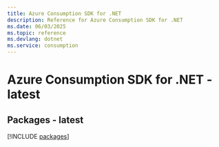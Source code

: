 ```yaml
---
title: Azure Consumption SDK for .NET
description: Reference for Azure Consumption SDK for .NET
ms.date: 06/03/2025
ms.topic: reference
ms.devlang: dotnet
ms.service: consumption
---
```

# Azure Consumption SDK for .NET - latest
## Packages - latest
[!INCLUDE [packages](consumption-index.md)]